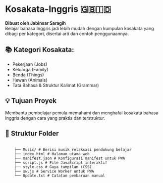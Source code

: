 # Kosakata-Inggris 🇬🇧🇮🇩

**Dibuat oleh Jabinsar Saragih**  
Belajar bahasa Inggris jadi lebih mudah dengan kumpulan kosakata yang dibagi per kategori, disertai arti dan contoh penggunaannya.

## 📚 Kategori Kosakata:
- Pekerjaan (Jobs)
- Keluarga (Family)
- Benda (Things)
- Hewan (Animals)
- Tata Bahasa & Struktur Kalimat (Grammar)

## 💡 Tujuan Proyek
Membantu pembelajar pemula memahami dan menghafal kosakata bahasa Inggris dengan cara yang praktis dan terstruktur.

## 📁 Struktur Folder

<pre>
  <code>
    ├── Music/ # Berisi musik relaksasi pendukung belajar 
    ├── index.html # Halaman utama web 
    ├── manifest.json # Konfigurasi manifest untuk PWA 
    ├── script.js # File JavaScript interaktif 
    ├── style.css # Gaya tampilan (CSS) 
    ├── sw.js # Service Worker untuk PWA 
    └── Update.txt # Catatan pembaruan manual
  </code>
</pre>
